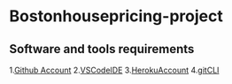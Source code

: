 # Bostonhousepricing-project

## Software and tools requirements

1.[Github Account](https://github.com)
2.[VSCodeIDE](https://code.visualstudio.com)
3.[HerokuAccount](https://heroku.com)
4.[gitCLI](https://git-scm.com/book/en/v2/Getting-Started-The-Command-Line)